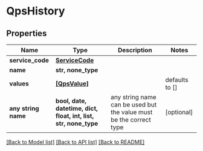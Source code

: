 # QpsHistory


## Properties
Name | Type | Description | Notes
------------ | ------------- | ------------- | -------------
**service_code** | [**ServiceCode**](ServiceCode.md) |  | 
**name** | **str, none_type** |  | 
**values** | [**[QpsValue]**](QpsValue.md) |  | defaults to []
**any string name** | **bool, date, datetime, dict, float, int, list, str, none_type** | any string name can be used but the value must be the correct type | [optional]

[[Back to Model list]](../README.md#documentation-for-models) [[Back to API list]](../README.md#documentation-for-api-endpoints) [[Back to README]](../README.md)


